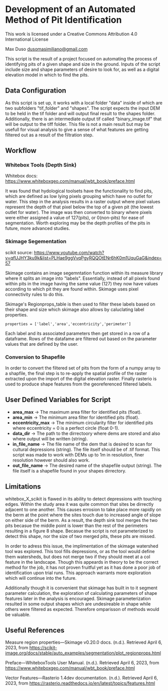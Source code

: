 # Development of an Automated Method of Pit Identification
This work is licensed under a Creative Commons Attribution 4.0 International License

Max Duso
dusomasimiliano@gmail.com

This script is the result of a project focused on automating the process of identifying pits of a given shape and size in the ground. Inputs of the script include size and shape parameters of desire to look for, as well as a digital elevation model in which to find the pits.

## Data Configuration
As this script is set up, it works with a local folder "data" inside of which are two subfolders "tif_folder" and "shapes". The script expects the input DEM to be held in the tif folder and will output final result to the shapes folder. Additionally, there is an intermediate output tif called "binary_image.tif" that will be output to the tiff folder. This file is not a main result but may be usefull for visual analysis to give a sense of what features are getting filtered out as a result of the filtration step.

## Workflow
### Whitebox Tools (Depth Sink)
Whitebox docs: https://www.whiteboxgeo.com/manual/wbt_book/preface.html

It was found that hydological toolsets have the functionality to find pits, which are defined as low lying pixels grouping which have no outlet for water. This step in the analysis results in a raster output where pixel values represent the depth of that pixel below the top of a given pit (the lowest outlet for water). The image was then converted to binary where pixels were either assigned a value of 127(pits), or 0(non-pits) for ease of segmentation. Worth exploring may be the depth profiles of the pits in future, more advanced studies.

### Skimage Segementation
scikit source: https://www.youtube.com/watch?v=qfUJHY3ku9k&list=PLHae9ggVvqPgyRQQOtENr6hK0m1UquGaG&index=57

Skimage contains an image segemntation function within its measure library where it splits an image into "labels". Essentially, instead of all pixels found within pits in the image having the same value (127) they now have values according to which pit they are found within. Skimage uses pixel connectivity rules to do this.

Skimage's Regionprops_table is then used to filter these labels based on their shape and size which skimage also allows by caluclating label properties. 

`properties = ['label','area','eccentricity','perimeter']`

Each label and its associated parameters then get stored in a row of a dataframe. Rows of the datafame are filtered out based on the parameter values that are defined by the user.

### Conversion to Shapefile
In order to convert the filtered set of pits from the form of a numpy array to a shapfile, the final step is to re-apply the spatial profile of the raster extracted upon the import of the digital elevation raster. Finally rasterio is used to produce shape features from the georeferenced filtered labels. 

## User Defined Variables for Script

- **area_max** -> The maximum area filter for identified pits (float).
- **area_min** -> The minimum area filter for identified pits (float).
- **eccentricity_max** -> The minimum circularity filter for identified pits where eccentricity = 0 is a perfect circle (float 0-1).
- **data_dir** -> The path to the dirrectoory where dems are stored and also where output will be written (string).
- **in_file_name** -> The file name of the dem that is desired to scan for cultural depressions (string). The file itself should be of .tif format. This script was made to work with DEMs up to 1m in resolution, finer resolution however should also work.
- **out_file_name** -> The desired name of the shapefile output (string). The file itself is a shapefile found in your shapes dirrectory.

## Limitations
whitebox_X_scikit is flawed in its ability to detect depressions with touching edges. Within the study area it was quite common that sites be dirrectly adjacent to one another. This causes errosion to take place more  rapidly on the berm at the point where the sites touch due to increased angle of slope on either side of the berm. As a result, the depth sink tool merges the two pits becasue the middle point is lower than the rest of the perimeters resulting in a figure 8 shape. Becasue the script is not parameterized to detect this shape, nor the size of two merged pits, these pits are missed.

In order to adress this issue, the implimentation of the skimage watershed tool was explored. This tool fills depressions, or as the tool would define them watersheds, but does not merge two if they should meet at a col feature in the landscape. Though this appeards in theory to be the correct method for the job, it has not proven fruitful yet as it has done a poor job of identification upon trial runs. This approach warrants more exploration which will continue into the future.

Additionally though it is convenient that skimage has built in to it segment parameter calculation, the exploration of calculating parameters of shape features later in the analysis is encouraged. Skimage parameterization resulted in some output shapes which are undesireable in shape while others were filtered as expected. Therefore omparisson of methods would be valuable.

## Useful References

Measure region properties—Skimage v0.20.0 docs. (n.d.). Retrieved April 6, 2023, from https://scikit-image.org/docs/stable/auto_examples/segmentation/plot_regionprops.html

Preface—WhiteboxTools User Manual. (n.d.). Retrieved April 6, 2023, from https://www.whiteboxgeo.com/manual/wbt_book/preface.html

Vector Features—Rasterio 1.4dev documentation. (n.d.). Retrieved April 6, 2023, from https://rasterio.readthedocs.io/en/latest/topics/features.html

